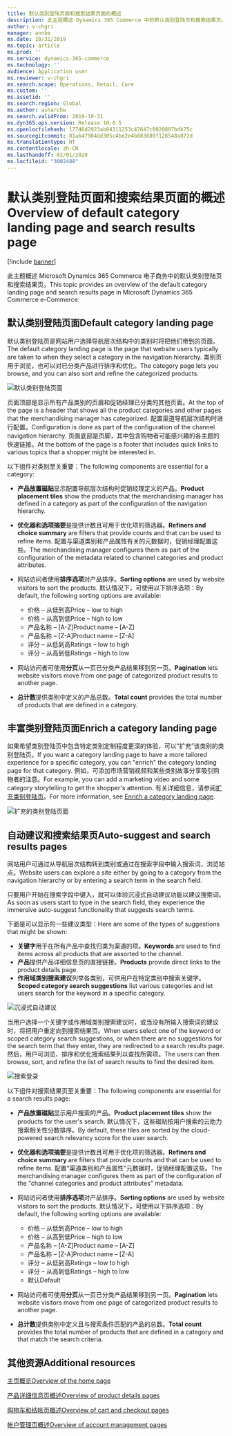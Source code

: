 ```yaml
---
title: 默认类别登陆页面和搜索结果页面的概述
description: 此主题概述 Dynamics 365 Commerce 中的默认类别登陆页和搜索结果页。
author: v-chgri
manager: annbe
ms.date: 10/31/2019
ms.topic: article
ms.prod: ''
ms.service: dynamics-365-commerce
ms.technology: ''
audience: Application user
ms.reviewer: v-chgri
ms.search.scope: Operations, Retail, Core
ms.custom: ''
ms.assetid: ''
ms.search.region: Global
ms.author: asharchw
ms.search.validFrom: 2019-10-31
ms.dyn365.ops.version: Release 10.0.5
ms.openlocfilehash: 17746d2923ab84311253c47647c0020807bdb75c
ms.sourcegitcommit: 81a647904dd305c4be2e4b683689f128548a872d
ms.translationtype: HT
ms.contentlocale: zh-CN
ms.lasthandoff: 02/01/2020
ms.locfileid: "3002488"
---
```

# <a name="overview-of-default-category-landing-page-and-search-results-page"></a><span data-ttu-id="607e3-103">默认类别登陆页面和搜索结果页面的概述</span><span class="sxs-lookup"><span data-stu-id="607e3-103">Overview of default category landing page and search results page</span></span>


[!include [banner](includes/banner.md)]

<span data-ttu-id="607e3-104">此主题概述 Microsoft Dynamics 365 Commerce 电子商务中的默认类别登陆页和搜索结果页。</span><span class="sxs-lookup"><span data-stu-id="607e3-104">This topic provides an overview of the default category landing page and search results page in Microsoft Dynamics 365 Commerce e-Commerce.</span></span>

## <a name="default-category-landing-page"></a><span data-ttu-id="607e3-105">默认类别登陆页面</span><span class="sxs-lookup"><span data-stu-id="607e3-105">Default category landing page</span></span>

<span data-ttu-id="607e3-106">默认类别登陆页是网站用户选择导航层次结构中的类别时将把他们带到的页面。</span><span class="sxs-lookup"><span data-stu-id="607e3-106">The default category landing page is the page that website users typically are taken to when they select a category in the navigation hierarchy.</span></span> <span data-ttu-id="607e3-107">类别页用于浏览，也可以对已分类产品进行排序和优化。</span><span class="sxs-lookup"><span data-stu-id="607e3-107">The category page lets you browse, and you can also sort and refine the categorized products.</span></span>

![默认类别登陆页面](./media/SimpleCategoryLandingDressCategory.png)

<span data-ttu-id="607e3-109">页面顶部是显示所有产品类别的页眉和促销经理已分类的其他页面。</span><span class="sxs-lookup"><span data-stu-id="607e3-109">At the top of the page is a header that shows all the product categories and other pages that the merchandising manager has categorized.</span></span> <span data-ttu-id="607e3-110">配置渠道导航层次结构时进行配置。</span><span class="sxs-lookup"><span data-stu-id="607e3-110">Configuration is done as part of the configuration of the channel navigation hierarchy.</span></span> <span data-ttu-id="607e3-111">页面底部是页脚，其中包含购物者可能感兴趣的各主题的快速链接。</span><span class="sxs-lookup"><span data-stu-id="607e3-111">At the bottom of the page is a footer that includes quick links to various topics that a shopper might be interested in.</span></span>

<span data-ttu-id="607e3-112">以下组件对类别至关重要：</span><span class="sxs-lookup"><span data-stu-id="607e3-112">The following components are essential for a category:</span></span>

- <span data-ttu-id="607e3-113">**产品放置磁贴**显示配置导航层次结构时促销经理定义的产品。</span><span class="sxs-lookup"><span data-stu-id="607e3-113">**Product placement tiles** show the products that the merchandising manager has defined in a category as part of the configuration of the navigation hierarchy.</span></span>
- <span data-ttu-id="607e3-114">**优化器和选项摘要**是提供计数且可用于优化项的筛选器。</span><span class="sxs-lookup"><span data-stu-id="607e3-114">**Refiners and choice summary** are filters that provide counts and that can be used to refine items.</span></span> <span data-ttu-id="607e3-115">配置与渠道类别和产品属性有关的元数据时，促销经理配置这些。</span><span class="sxs-lookup"><span data-stu-id="607e3-115">The merchandising manager configures them as part of the configuration of the metadata related to channel categories and product attributes.</span></span>
- <span data-ttu-id="607e3-116">网站访问者使用**排序选项**对产品排序。</span><span class="sxs-lookup"><span data-stu-id="607e3-116">**Sorting options** are used by website visitors to sort the products.</span></span> <span data-ttu-id="607e3-117">默认情况下，可使用以下排序选项：</span><span class="sxs-lookup"><span data-stu-id="607e3-117">By default, the following sorting options are available:</span></span>

    - <span data-ttu-id="607e3-118">价格 – 从低到高</span><span class="sxs-lookup"><span data-stu-id="607e3-118">Price – low to high</span></span>
    - <span data-ttu-id="607e3-119">价格 – 从高到低</span><span class="sxs-lookup"><span data-stu-id="607e3-119">Price – high to low</span></span>
    - <span data-ttu-id="607e3-120">产品名称 – \[A-Z\]</span><span class="sxs-lookup"><span data-stu-id="607e3-120">Product name – \[A-Z\]</span></span>
    - <span data-ttu-id="607e3-121">产品名称 – \[Z-A\]</span><span class="sxs-lookup"><span data-stu-id="607e3-121">Product name – \[Z-A\]</span></span>
    - <span data-ttu-id="607e3-122">评分 – 从低到高</span><span class="sxs-lookup"><span data-stu-id="607e3-122">Ratings – low to high</span></span>
    - <span data-ttu-id="607e3-123">评分 – 从高到低</span><span class="sxs-lookup"><span data-stu-id="607e3-123">Ratings – high to low</span></span>

- <span data-ttu-id="607e3-124">网站访问者可使用**分页**从一页已分类产品结果移到另一页。</span><span class="sxs-lookup"><span data-stu-id="607e3-124">**Pagination** lets website visitors move from one page of categorized product results to another page.</span></span>
- <span data-ttu-id="607e3-125">**总计数**提供类别中定义的产品总数。</span><span class="sxs-lookup"><span data-stu-id="607e3-125">**Total count** provides the total number of products that are defined in a category.</span></span>

## <a name="enrich-a-category-landing-page"></a><span data-ttu-id="607e3-126">丰富类别登陆页面</span><span class="sxs-lookup"><span data-stu-id="607e3-126">Enrich a category landing page</span></span>

<span data-ttu-id="607e3-127">如果希望类别登陆页中包含特定类别定制程度更深的体验，可以“扩充”该类别的类别登陆页。</span><span class="sxs-lookup"><span data-stu-id="607e3-127">If you want a category landing page to have a more tailored experience for a specific category, you can "enrich" the category landing page for that category.</span></span> <span data-ttu-id="607e3-128">例如，可添加市场营销视频和某些类别故事分享吸引购物者的注意。</span><span class="sxs-lookup"><span data-stu-id="607e3-128">For example, you can add a marketing video and some category storytelling to get the shopper's attention.</span></span> <span data-ttu-id="607e3-129">有关详细信息，请参阅[扩充类别登陆页](enrich-category-page.md)。</span><span class="sxs-lookup"><span data-stu-id="607e3-129">For more information, see [Enrich a category landing page](enrich-category-page.md).</span></span>

![扩充的类别登陆页面](./media/CategoryLandingPages.png)

## <a name="auto-suggest-and-search-results-pages"></a><span data-ttu-id="607e3-131">自动建议和搜索结果页</span><span class="sxs-lookup"><span data-stu-id="607e3-131">Auto-suggest and search results pages</span></span>

<span data-ttu-id="607e3-132">网站用户可通过从导航层次结构转到类别或通过在搜索字段中输入搜索词，浏览站点。</span><span class="sxs-lookup"><span data-stu-id="607e3-132">Website users can explore a site either by going to a category from the navigation hierarchy or by entering a search term in the search field.</span></span>

<span data-ttu-id="607e3-133">只要用户开始在搜索字段中键入，就可以体验沉浸式自动建议功能以建议搜索词。</span><span class="sxs-lookup"><span data-stu-id="607e3-133">As soon as users start to type in the search field, they experience the immersive auto-suggest functionality that suggests search terms.</span></span>

<span data-ttu-id="607e3-134">下面是可以显示的一些建议类型：</span><span class="sxs-lookup"><span data-stu-id="607e3-134">Here are some of the types of suggestions that might be shown:</span></span>

- <span data-ttu-id="607e3-135">**关键字**用于在所有产品中查找归类为渠道的项。</span><span class="sxs-lookup"><span data-stu-id="607e3-135">**Keywords** are used to find items across all products that are assorted to the channel.</span></span>
- <span data-ttu-id="607e3-136">**产品**提供产品详细信息页的直接链接。</span><span class="sxs-lookup"><span data-stu-id="607e3-136">**Products** provide direct links to the product details page.</span></span>
- <span data-ttu-id="607e3-137">**作用域类别搜索建议**列举各类别，可供用户在特定类别中搜索关键字。</span><span class="sxs-lookup"><span data-stu-id="607e3-137">**Scoped category search suggestions** list various categories and let users search for the keyword in a specific category.</span></span>

![沉浸式自动建议](./media/ImmersiveAutoSuggestUX.png)

<span data-ttu-id="607e3-139">当用户选择一个关键字或作用域类别搜索建议时，或当没有所输入搜索词的建议时，将把用户重定向到搜索结果页。</span><span class="sxs-lookup"><span data-stu-id="607e3-139">When users select one of the keyword or scoped category search suggestions, or when there are no suggestions for the search term that they enter, they are redirected to a search results page.</span></span> <span data-ttu-id="607e3-140">然后，用户可浏览、排序和优化搜索结果列以查找所需项。</span><span class="sxs-lookup"><span data-stu-id="607e3-140">The users can then browse, sort, and refine the list of search results to find the desired item.</span></span>

![搜索登录](./media/SearchLanding.png)

<span data-ttu-id="607e3-142">以下组件对搜索结果页至关重要：</span><span class="sxs-lookup"><span data-stu-id="607e3-142">The following components are essential for a search results page:</span></span>

- <span data-ttu-id="607e3-143">**产品放置磁贴**显示用户搜索的产品。</span><span class="sxs-lookup"><span data-stu-id="607e3-143">**Product placement tiles** show the products for the user's search.</span></span> <span data-ttu-id="607e3-144">默认情况下，这些磁贴按用户搜索的云助力搜索相关性分数排序。</span><span class="sxs-lookup"><span data-stu-id="607e3-144">By default, these tiles are sorted by the cloud-powered search relevancy score for the user search.</span></span>
- <span data-ttu-id="607e3-145">**优化器和选项摘要**是提供计数且可用于优化项的筛选器。</span><span class="sxs-lookup"><span data-stu-id="607e3-145">**Refiners and choice summary** are filters that provide counts and that can be used to refine items.</span></span> <span data-ttu-id="607e3-146">配置“渠道类别和产品属性”元数据时，促销经理配置这些。</span><span class="sxs-lookup"><span data-stu-id="607e3-146">The merchandising manager configures them as part of the configuration of the "channel categories and product attributes" metadata.</span></span>
- <span data-ttu-id="607e3-147">网站访问者使用**排序选项**对产品排序。</span><span class="sxs-lookup"><span data-stu-id="607e3-147">**Sorting options** are used by website visitors to sort the products.</span></span> <span data-ttu-id="607e3-148">默认情况下，可使用以下排序选项：</span><span class="sxs-lookup"><span data-stu-id="607e3-148">By default, the following sorting options are available:</span></span>

    - <span data-ttu-id="607e3-149">价格 – 从低到高</span><span class="sxs-lookup"><span data-stu-id="607e3-149">Price – low to high</span></span>
    - <span data-ttu-id="607e3-150">价格 – 从高到低</span><span class="sxs-lookup"><span data-stu-id="607e3-150">Price – high to low</span></span>
    - <span data-ttu-id="607e3-151">产品名称 – \[A-Z\]</span><span class="sxs-lookup"><span data-stu-id="607e3-151">Product name – \[A-Z\]</span></span>
    - <span data-ttu-id="607e3-152">产品名称 – \[Z-A\]</span><span class="sxs-lookup"><span data-stu-id="607e3-152">Product name – \[Z-A\]</span></span>
    - <span data-ttu-id="607e3-153">评分 – 从低到高</span><span class="sxs-lookup"><span data-stu-id="607e3-153">Ratings – low to high</span></span>
    - <span data-ttu-id="607e3-154">评分 – 从高到低</span><span class="sxs-lookup"><span data-stu-id="607e3-154">Ratings – high to low</span></span>
    - <span data-ttu-id="607e3-155">默认</span><span class="sxs-lookup"><span data-stu-id="607e3-155">Default</span></span>

- <span data-ttu-id="607e3-156">网站访问者可使用**分页**从一页已分类产品结果移到另一页。</span><span class="sxs-lookup"><span data-stu-id="607e3-156">**Pagination** lets website visitors move from one page of categorized product results to another page.</span></span>
- <span data-ttu-id="607e3-157">**总计数**提供类别中定义且与搜索条件匹配的产品的总数。</span><span class="sxs-lookup"><span data-stu-id="607e3-157">**Total count** provides the total number of products that are defined in a category and that match the search criteria.</span></span>

## <a name="additional-resources"></a><span data-ttu-id="607e3-158">其他资源</span><span class="sxs-lookup"><span data-stu-id="607e3-158">Additional resources</span></span>

[<span data-ttu-id="607e3-159">主页概览</span><span class="sxs-lookup"><span data-stu-id="607e3-159">Overview of the home page</span></span>](quick-tour-home-page.md)

[<span data-ttu-id="607e3-160">产品详细信息页概述</span><span class="sxs-lookup"><span data-stu-id="607e3-160">Overview of product details pages</span></span>](quick-tour-pdp.md)

[<span data-ttu-id="607e3-161">购物车和结帐页概述</span><span class="sxs-lookup"><span data-stu-id="607e3-161">Overview of cart and checkout pages</span></span>](quick-tour-cart-checkout.md)

[<span data-ttu-id="607e3-162">帐户管理页概述</span><span class="sxs-lookup"><span data-stu-id="607e3-162">Overview of account management pages</span></span>](quick-tour-account-management.md)

